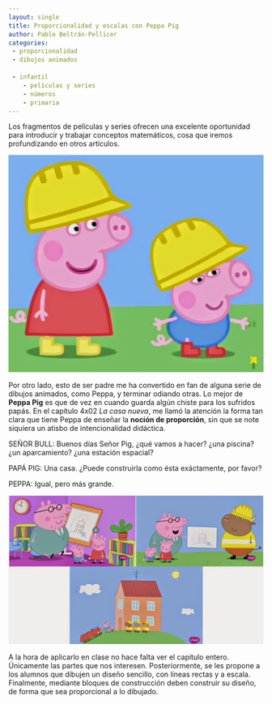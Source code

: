 ```yaml
--- 
layout: single 
title: Proporcionalidad y escalas con Peppa Pig 
author: Pablo Beltrán-Pellicer 
categories:
 - proporcionalidad 
 - dibujos animados 
  
 - infantil
	- películas y series 
	- números 
	- primaria 
---
```



Los fragmentos de películas y series ofrecen una excelente oportunidad para
introducir y trabajar conceptos matemáticos, cosa que iremos
profundizando en otros artículos.

![](/assets/img/2014-12-14-image-0000.jpg)  
  
Por otro lado, esto de ser padre me ha convertido en fan de alguna serie
de dibujos animados, como Peppa, y terminar odiando otras. Lo mejor de
**Peppa Pig** es que de vez en cuando guarda algún chiste para los
sufridos papás. En el capítulo 4x02 *La casa nueva*, me llamó la
atención la forma tan clara que tiene Peppa de enseñar la **noción de
proporción**, sin que se note siquiera un atisbo de intencionalidad
didáctica.  

  

SEÑOR BULL: Buenos días Señor Pig, ¿qué vamos a hacer? ¿una piscina? ¿un
aparcamiento? ¿una estación espacial?

PAPÁ PIG: Una casa. ¿Puede construirla como ésta exáctamente, por favor?

PEPPA: Igual, pero más grande.

  

  

![](/assets/img/2014-12-14-image-0001.jpg)


  
  
A la hora de aplicarlo en clase no hace falta ver el capítulo entero.
Únicamente las partes que nos interesen. Posteriormente, se les propone
a los alumnos que dibujen un diseño sencillo, con líneas rectas y a
escala. Finalmente, mediante bloques de construcción deben construir su
diseño, de forma que sea proporcional a lo dibujado.  
  
  
